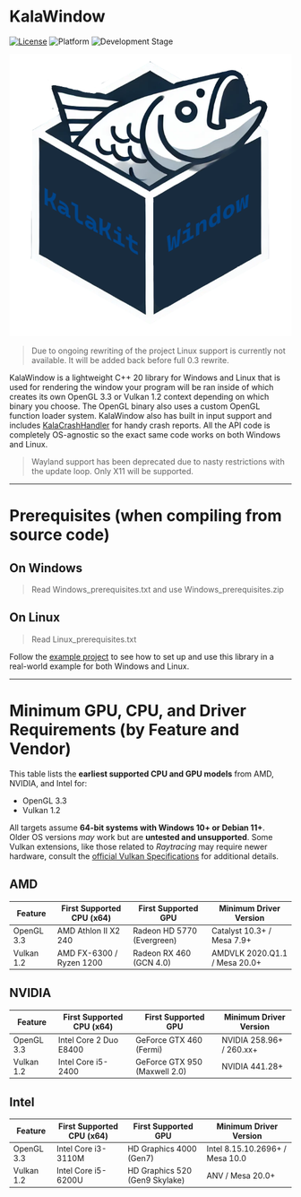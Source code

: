 # KalaWindow

[![License](https://img.shields.io/badge/license-Zlib-blue)](LICENSE.md)
![Platform](https://img.shields.io/badge/platform-Windows%20%7C%20Linux-brightgreen)
![Development Stage](https://img.shields.io/badge/development-Alpha-yellow)

![Logo](logo.png)

> Due to ongoing rewriting of the project Linux support is currently not available. It will be added back before full 0.3 rewrite. 

KalaWindow is a lightweight C++ 20 library for Windows and Linux that is used for rendering the window your program will be ran inside of which creates its own OpenGL 3.3 or Vulkan 1.2 context depending on which binary you choose. The OpenGL binary also uses a custom OpenGL function loader system. KalaWindow also has built in input support and includes [KalaCrashHandler](https://github.com/KalaKit/KalaCrashHandler) for handy crash reports. All the API code is completely OS-agnostic so the exact same code works on both Windows and Linux.

> Wayland support has been deprecated due to nasty restrictions with the update loop. Only X11 will be supported.

---

# Prerequisites (when compiling from source code)

## On Windows

> Read Windows_prerequisites.txt and use Windows_prerequisites.zip

## On Linux

> Read Linux_prerequisites.txt

Follow the [example project](https://github.com/greeenlaser/KalaTestProject) to see how to set up and use this library in a real-world example for both Windows and Linux.

---

# Minimum GPU, CPU, and Driver Requirements (by Feature and Vendor)

This table lists the **earliest supported CPU and GPU models** from AMD, NVIDIA, and Intel for:

- OpenGL 3.3
- Vulkan 1.2

All targets assume **64-bit systems with Windows 10+ or Debian 11+**.  
Older OS versions *may* work but are **untested and unsupported**.
Some Vulkan extensions, like those related to *Raytracing* may require newer hardware, consult the [official Vulkan Specifications](https://registry.khronos.org/vulkan/specs/latest/html/vkspec.html) for additional details.

## AMD

| Feature        | First Supported CPU (x64)     | First Supported GPU             | Minimum Driver Version              |
|----------------|-------------------------------|----------------------------------|-------------------------------------|
| OpenGL 3.3     | AMD Athlon II X2 240          | Radeon HD 5770 (Evergreen)       | Catalyst 10.3+ / Mesa 7.9+          |
| Vulkan 1.2     | AMD FX-6300 / Ryzen 1200      | Radeon RX 460 (GCN 4.0)          | AMDVLK 2020.Q1.1 / Mesa 20.0+       |


## NVIDIA

| Feature        | First Supported CPU (x64)     | First Supported GPU             | Minimum Driver Version              |
|----------------|-------------------------------|----------------------------------|-------------------------------------|
| OpenGL 3.3     | Intel Core 2 Duo E8400        | GeForce GTX 460 (Fermi)          | NVIDIA 258.96+ / 260.xx+            |
| Vulkan 1.2     | Intel Core i5-2400            | GeForce GTX 950 (Maxwell 2.0)    | NVIDIA 441.28+                      |

## Intel

| Feature        | First Supported CPU (x64)     | First Supported GPU             | Minimum Driver Version              |
|----------------|-------------------------------|----------------------------------|-------------------------------------|
| OpenGL 3.3     | Intel Core i3-3110M           | HD Graphics 4000 (Gen7)          | Intel 8.15.10.2696+ / Mesa 10.0     |
| Vulkan 1.2     | Intel Core i5-6200U           | HD Graphics 520 (Gen9 Skylake)   | ANV / Mesa 20.0+                    |